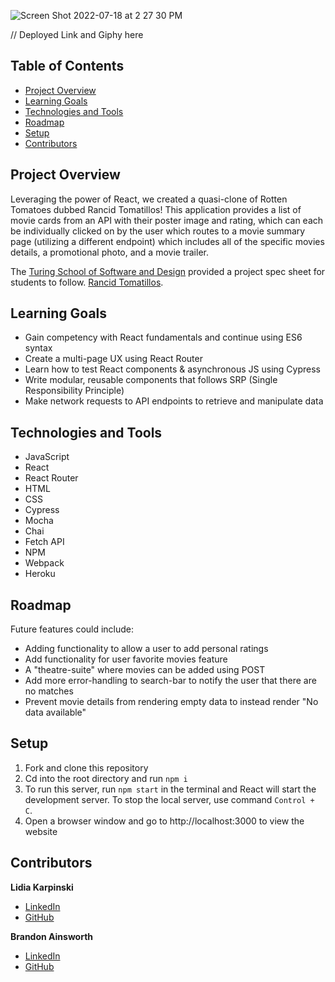 ![Screen Shot 2022-07-18 at 2 27 30 PM](https://user-images.githubusercontent.com/99596577/179578356-c474f225-8b3e-41a5-ae0b-5b9a85681912.png)


// Deployed Link and Giphy here

## Table of Contents
- [Project Overview](#project-overview)
- [Learning Goals](#learning-goals)
- [Technologies and Tools](#technologies-and-tools)
- [Roadmap](#roadmap)
- [Setup](#setup)
- [Contributors](#contributors)

## Project Overview

Leveraging the power of React, we created a quasi-clone of Rotten Tomatoes dubbed Rancid Tomatillos! This application provides a list of movie cards from an API with their poster image and rating, which can each be individually clicked on by the user which routes to a movie summary page (utilizing a different endpoint) which includes all of the specific movies details, a promotional photo, and a movie trailer. 

The [Turing School of Software and Design](https://turing.edu/) provided a project spec sheet for students to follow. [Rancid Tomatillos](https://frontend.turing.edu/projects/module-3/rancid-tomatillos-v3.html).

## Learning Goals

* Gain competency with React fundamentals and continue using ES6 syntax
* Create a multi-page UX using React Router
* Learn how to test React components & asynchronous JS using Cypress
* Write modular, reusable components that follows SRP (Single Responsibility Principle)
* Make network requests to API endpoints to retrieve and manipulate data


## Technologies and Tools

* JavaScript
* React
* React Router
* HTML
* CSS
* Cypress
* Mocha
* Chai
* Fetch API
* NPM
* Webpack
* Heroku


## Roadmap

Future features could include:

* Adding functionality to allow a user to add personal ratings
* Add functionality for user favorite movies feature
* A "theatre-suite" where movies can be added using POST
* Add more error-handling to search-bar to notify the user that there are no matches
* Prevent movie details from rendering empty data to instead render "No data available"

## Setup
1. Fork and clone this repository
2. Cd into the root directory and run `npm i`
3. To run this server, run `npm start` in the terminal and React will start the development server. To stop the local server, use command `Control + C`. 
4. Open a browser window and go to http://localhost:3000 to view the website
 

## Contributors

**Lidia Karpinski**
* [LinkedIn](https://www.linkedin.com/in/lidia-karpinski/)
* [GitHub](https://github.com/lkarpins)

**Brandon Ainsworth**
* [LinkedIn](https://www.linkedin.com/in/brandon-ainsworth-922164183/)
* [GitHub](https://github.com/BrandonAinsworth)
